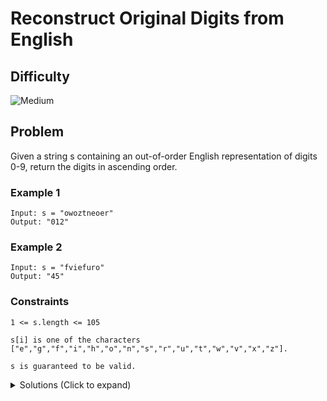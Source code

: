 # Reconstruct Original Digits from English

## Difficulty

![Medium](https://img.shields.io/badge/medium-ef6c00?style=for-the-badge&logoColor=white)

## Problem

Given a string s containing an out-of-order English representation of digits 0-9, return the digits in ascending order.

### Example 1

```
Input: s = "owoztneoer"
Output: "012"
```

### Example 2

```
Input: s = "fviefuro"
Output: "45"
```

### Constraints

`1 <= s.length <= 105`

`s[i] is one of the characters ["e","g","f","i","h","o","n","s","r","u","t","w","v","x","z"].`

`s is guaranteed to be valid.`

<details>
  <summary>Solutions (Click to expand)</summary>

### Explanation

#### Solution

##### Intuition

There are four numbers that have unique characters

- `zero` has `z` that is not included in any other number

- `two` has `w` that is not included in any other number

- `four` has `u` that is not included in any other number

- `six` has `x` that is not included in any other number

- `eight` has `g` that is not included in any other number

This mean everytime we come across one of these characters, we can assume that all of the other characters of the number are also included in the string.

For other numbers that have shared characters with other number its a matter of elimination:

- `s` is included in `six` and `seven`, we can find the number of sevens by subtracting the number of `s` found by the number of `x` found

- `h` is included in `eight` and `three`, we can find the number of threes by subtracing the number of `h` found by the number of `g` found

- `f` is included in `five` and `four`, we can find the number of fives by subtracting the number of `u` found by the number of `f` found

- `i` is included in `nine`, `eight`, `five` and `six`, we can find the number of nines by subtracting the number of `i` found by the number of `x`, `g`, `f`

- `o` in included in `one`, `two`, `four`, `zero`, we can find the number of ones by subtracting the number of `o` found by the number of `w`, `h`, `z`

##### Implementation

We can have a frequency map that counts the frequency of numbers. Characters `z`, `w`, `u`, `x`, and `g` correspond to a unique character so we can increment that character. For characters `s`, `h`, `f`, `i`, `o` they correspond to numbers `1`, `3`, `5`, `7`, `9` which we can find its real occurance after find the occurance of the unique numbers.

After getting the real frequency map, we can convert it into a string.

Time: `O(N)` Where `N` is the length of `s`

Space: `O(N)`

- [JavaScript](./reconstruct-original-digits-from-english.js)
- [TypeScript](./reconstruct-original-digits-from-english.ts)
- [Java](./reconstruct-original-digits-from-english.java)
- [Go](./reconstruct-original-digits-from-english.go)

</details>

